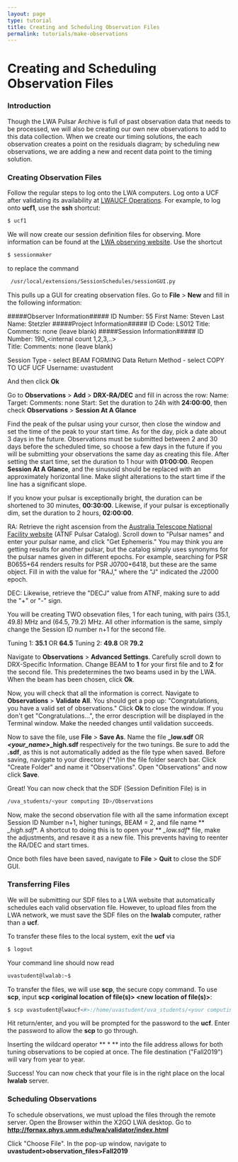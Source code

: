 ```yaml
---
layout: page
type: tutorial
title: Creating and Scheduling Observation Files
permalink: tutorials/make-observations
---
```


# Creating and Scheduling Observation Files

### Introduction

Though the LWA Pulsar Archive is full of past observation data that needs to be processed, we will also be creating our own new observations to add to this data collection. When we create our timing solutions, the each observation creates a point on the residuals diagram; by scheduling new observations, we are adding a new and recent data point to the timing solution. 

### Creating Observation Files

Follow the regular steps to log onto the LWA computers. Log onto a UCF after validating its availability at [LWAUCF Operations](http://lwalab.phys.unm.edu/CompScreen/cs.php). For example, to log onto **ucf1**, use the **ssh** shortcut:

```sh
$ ucf1
```

We will now create our session definition files for observing. More information can be found at the [LWA observing website](http://www.phys.unm.edu/~lwa/astro/scheds/schedhints.html). Use the shortcut 

```sh
$ sessionmaker
```

to replace the command

```sh
 /usr/local/extensions/SessionSchedules/sessionGUI.py
```

This pulls up a GUI for creating observation files. 
Go to **File** > **New** and fill in the following information:

#####Observer Information#####
ID Number: 55
First Name: Steven
Last Name: Stetzler
#####Project Information#####
ID Code: LS012
Title: <pulsar name>
Comments: none (leave blank)
#####Session Information#####
ID Number: 190_<internal count 1,2,3,..>		
Title: <pulsar name>
Comments: none (leave blank)

Session Type - select BEAM FORMING
Data Return Method - select COPY TO UCF
UCF Username: uvastudent

And then click **Ok**

Go to **Observations** > **Add** > **DRX-RA/DEC** and fill in across the row:
Name: <pulsar name>
Target: <pulsar name>
Comments: none
Start: Set the duration to 24h with **24:00:00**, then check **Observations** > **Session At A Glance**

Find the peak of the pulsar using your cursor, then close the window and set the time of the peak to your start time. As for the day, pick a date about 3 days in the future. Observations must be submitted between 2 and 30 days before the scheduled time, so choose a few days in the future if you will be submitting your observations the same day as creating this file. After setting the start time, set the duration to 1 hour with **01:00:00**. Reopen **Session At A Glance**, and the sinusoid should be replaced with an approximately horizontal line. Make slight alterations to the start time if the line has a significant slope. 

If you know your pulsar is exceptionally bright, the duration can be shortened to 30 minutes, **00:30:00**. Likewise, if your pulsar is exceptionally dim, set the duration to 2 hours, **02:00:00**. 	

RA: Retrieve the right ascension from the [Australia Telescope National Facility website](https://www.atnf.csiro.au/people/pulsar/psrcat/) (ATNF Pulsar Catalog). Scroll down to "Pulsar names" and enter your pulsar name, and click "Get Ephemeris." You may think you are getting results for another pulsar, but the catalog simply uses synonyms for the pulsar names given in different epochs. For example, searching for PSR B0655+64 renders results for PSR J0700+6418, but these are the same object. Fill in with the value for "RAJ," where the "J" indicated the J2000 epoch. 
	
DEC: Likewise, retrieve the "DECJ" value from ATNF, making sure to add the "+" or "-" sign. 

You will be creating TWO obsevation files, 1 for each tuning, with pairs (35.1, 49.8) MHz and (64.5, 79.2) MHz. All other information is the same, simply change the Session ID number n+1 for the second file. 

Tuning 1: **35.1** OR **64.5** 
Tuning 2: **49.8** OR **79.2**

Navigate to **Observations** > **Advanced Settings**. Carefully scroll down to DRX-Specific Information. Change BEAM to **1** for your first file and to **2** for the second file. This predetermines the two beams used in by the LWA. When the beam has been chosen, click **Ok**. 

Now, you will check that all the information is correct. Navigate to **Observations** > **Validate All**. You should get a pop up: "Congratulations, you have a valid set of observations." Click **Ok** to close the window. If you don't get "Congratulations...", the error description will be displayed in the Terminal window. Make the needed changes until validation succeeds. 

Now to save the file, use **File** > **Save As**. Name the file **<date>_<your name>_<pulsar name>_low.sdf** OR **<date>_<your_name>_<pulsar name>_high.sdf** respectively for the two tunings. Be sure to add the **.sdf**, as this is not automatically added as the file type when saved. Before saving, navigate to your directory (**/<computing ID>)in the file folder search bar. Click "Create Folder" and name it "Observations". Open "Observations" and now click **Save**.

Great! You can now check that the SDF (Session Definition File) is in 
```sh
/uva_students/<your computing ID>/Observations
```
Now, make the second observation file with all the same information except Session ID Number n+1, higher tunings, BEAM = 2, and file name ** *_high.sdf**. A shortcut to doing this is to open your ** *_low.sdf** file, make the adjustments, and resave it as a new file. This prevents having to reenter the RA/DEC and start times. 

Once both files have been saved, navigate to **File** > **Quit** to close the SDF GUI. 

### Transferring Files

We will be submitting our SDF files to a LWA website that automatically schedules each valid observation file. However, to upload files from the LWA network, we must save the SDF files on the **lwalab** computer, rather than a **ucf**. 

To transfer these files to the local system, exit the **ucf** via

```sh
$ logout
```

Your command line should now read

```sh
uvastudent@lwalab:~$
```

To transfer the files, we will use **scp**, the secure copy command. To use **scp**, input **scp <original location of file(s)> <new location of file(s)>**:

```sh
$ scp uvastudent@lwaucf<#>:/home/uvastudent/uva_students/<your computing ID>/Observations/<date>_<your name>_<pulsar name>_* /home/uvastudent/observation_files/Fall2019
```

Hit return/enter, and you will be prompted for the password to the **ucf**. Enter the password to allow the **scp** to go through. 

Inserting the wildcard operator ** * ** into the file address allows for both tuning observations to be copied at once. The file destination ("Fall2019") will vary from year to year. 

Success! You can now check that your file is in the right place on the local **lwalab** server. 

### Scheduling Observations

To schedule observations, we must upload the files through the remote server. Open the Browser within the X2GO LWA desktop. Go to **http://fornax.phys.unm.edu/lwa/validator/index.html**

Click "Choose File". In the pop-up window, navigate to **uvastudent>observation_files>Fall2019**